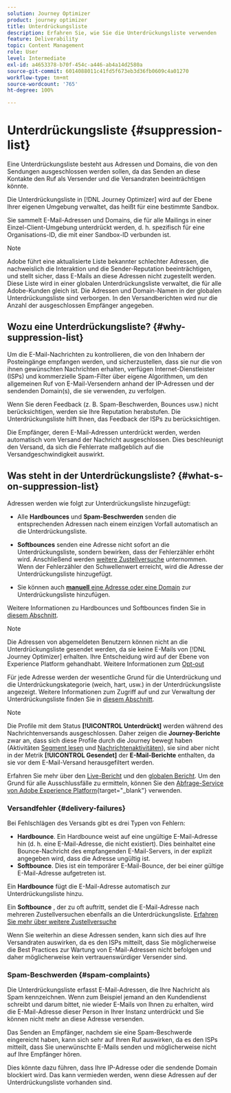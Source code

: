 ```yaml
---
solution: Journey Optimizer
product: journey optimizer
title: Unterdrückungsliste
description: Erfahren Sie, wie Sie die Unterdrückungsliste verwenden
feature: Deliverability
topic: Content Management
role: User
level: Intermediate
exl-id: a4653378-b70f-454c-a446-ab4a14d2580a
source-git-commit: 6014088011c41fd5f673eb3d36fb0609c4a01270
workflow-type: tm+mt
source-wordcount: '765'
ht-degree: 100%

---
```


# Unterdrückungsliste {#suppression-list}

Eine Unterdrückungsliste besteht aus Adressen und Domains, die von den Sendungen ausgeschlossen werden sollen, da das Senden an diese Kontakte den Ruf als Versender und die Versandraten beeinträchtigen könnte.

Die Unterdrückungsliste in [!DNL Journey Optimizer] wird auf der Ebene Ihrer eigenen Umgebung verwaltet, das heißt für eine bestimmte Sandbox.

Sie sammelt E-Mail-Adressen und Domains, die für alle Mailings in einer Einzel-Client-Umgebung unterdrückt werden, d. h. spezifisch für eine Organisations-ID, die mit einer Sandbox-ID verbunden ist.

>[!NOTE]
>
>Adobe führt eine aktualisierte Liste bekannter schlechter Adressen, die nachweislich die Interaktion und die Sender-Reputation beeinträchtigen, und stellt sicher, dass E-Mails an diese Adressen nicht zugestellt werden. Diese Liste wird in einer globalen Unterdrückungsliste verwaltet, die für alle Adobe-Kunden gleich ist. Die Adressen und Domain-Namen in der globalen Unterdrückungsliste sind verborgen. In den Versandberichten wird nur die Anzahl der ausgeschlossen Empfänger angegeben.

## Wozu eine Unterdrückungsliste? {#why-suppression-list}

Um die E-Mail-Nachrichten zu kontrollieren, die von den Inhabern der Posteingänge empfangen werden, und sicherzustellen, dass sie nur die von ihnen gewünschten Nachrichten erhalten, verfügen Internet-Dienstleister (ISPs) und kommerzielle Spam-Filter über eigene Algorithmen, um den allgemeinen Ruf von E-Mail-Versendern anhand der IP-Adressen und der sendenden Domain(s), die sie verwenden, zu verfolgen.

Wenn Sie deren Feedback (z. B. Spam-Beschwerden, Bounces usw.) nicht berücksichtigen, werden sie Ihre Reputation herabstufen. Die Unterdrückungsliste hilft Ihnen, das Feedback der ISPs zu berücksichtigen.

Die Empfänger, deren E-Mail-Adressen unterdrückt werden, werden automatisch vom Versand der Nachricht ausgeschlossen. Dies beschleunigt den Versand, da sich die Fehlerrate maßgeblich auf die Versandgeschwindigkeit auswirkt.

## Was steht in der Unterdrückungsliste? {#what-s-on-suppression-list}

Adressen werden wie folgt zur Unterdrückungsliste hinzugefügt:

* Alle **Hardbounces** und **Spam-Beschwerden** senden die entsprechenden Adressen nach einem einzigen Vorfall automatisch an die Unterdrückungsliste.

* **Softbounces** senden eine Adresse nicht sofort an die Unterdrückungsliste, sondern bewirken, dass der Fehlerzähler erhöht wird. Anschließend werden [weitere Zustellversuche](../configuration/retries.md) unternommen. Wenn der Fehlerzähler den Schwellenwert erreicht, wird die Adresse der Unterdrückungsliste hinzugefügt.

* Sie können auch [**manuell** eine Adresse oder eine Domain](../configuration/manage-suppression-list.md#add-addresses-and-domains) zur Unterdrückungsliste hinzufügen.

Weitere Informationen zu Hardbounces und Softbounces finden Sie in [diesem Abschnitt](#delivery-failures).

>[!NOTE]
>
>Die Adressen von abgemeldeten Benutzern können nicht an die Unterdrückungsliste gesendet werden, da sie keine E-Mails von [!DNL Journey Optimizer] erhalten. Ihre Entscheidung wird auf der Ebene von Experience Platform gehandhabt. Weitere Informationen zum [Opt-out](../privacy/opt-out.md)

Für jede Adresse werden der wesentliche Grund für die Unterdrückung und die Unterdrückungskategorie (weich, hart, usw.) in der Unterdrückungsliste angezeigt. Weitere Informationen zum Zugriff auf und zur Verwaltung der Unterdrückungsliste finden Sie in [diesem Abschnitt](../configuration/manage-suppression-list.md).

>[!NOTE]
>
>Die Profile mit dem Status **[!UICONTROL Unterdrückt]** werden während des Nachrichtenversands ausgeschlossen. Daher zeigen die **Journey-Berichte** zwar an, dass sich diese Profile durch die Journey bewegt haben (Aktivitäten [Segment lesen](../building-journeys/read-segment.md) und [Nachrichtenaktivitäten](../building-journeys/journeys-message.md)), sie sind aber nicht in der Metrik **[!UICONTROL Gesendet]** der **E-Mail-Berichte** enthalten, da sie vor dem E-Mail-Versand herausgefiltert werden.
>
>Erfahren Sie mehr über den [Live-Bericht](../reports/live-report.md) und den [globalen Bericht](../reports/global-report.md). Um den Grund für alle Ausschlussfälle zu ermitteln, können Sie den [Abfrage-Service von Adobe Experience Platform](https://experienceleague.adobe.com/docs/experience-platform/query/api/getting-started.html?lang=de){target="_blank"} verwenden.

### Versandfehler {#delivery-failures}

Bei Fehlschlägen des Versands gibt es drei Typen von Fehlern:

* **Hardbounce**. Ein Hardbounce weist auf eine ungültige E-Mail-Adresse hin (d. h. eine E-Mail-Adresse, die nicht existiert). Dies beinhaltet eine Bounce-Nachricht des empfangenden E-Mail-Servers, in der explizit angegeben wird, dass die Adresse ungültig ist.
* **Softbounce**. Dies ist ein temporärer E-Mail-Bounce, der bei einer gültige E-Mail-Adresse aufgetreten ist.

Ein **Hardbounce** fügt die E-Mail-Adresse automatisch zur Unterdrückungsliste hinzu.

Ein **Softbounce** <!--or an **ignored** error-->, der zu oft auftritt, sendet die E-Mail-Adresse nach mehreren Zustellversuchen ebenfalls an die Unterdrückungsliste. [Erfahren Sie mehr über weitere Zustellversuche](../configuration/retries.md)

Wenn Sie weiterhin an diese Adressen senden, kann sich dies auf Ihre Versandraten auswirken, da es den ISPs mitteilt, dass Sie möglicherweise die Best Practices zur Wartung von E-Mail-Adressen nicht befolgen und daher möglicherweise kein vertrauenswürdiger Versender sind.

### Spam-Beschwerden {#spam-complaints}

Die Unterdrückungsliste erfasst E-Mail-Adressen, die Ihre Nachricht als Spam kennzeichnen. Wenn zum Beispiel jemand an den Kundendienst schreibt und darum bittet, nie wieder E-Mails von Ihnen zu erhalten, wird die E-Mail-Adresse dieser Person in Ihrer Instanz unterdrückt und Sie können nicht mehr an diese Adresse versenden.

Das Senden an Empfänger, nachdem sie eine Spam-Beschwerde eingereicht haben, kann sich sehr auf Ihren Ruf auswirken, da es den ISPs mitteilt, dass Sie unerwünschte E-Mails senden und möglicherweise nicht auf Ihre Empfänger hören.

Dies könnte dazu führen, dass Ihre IP-Adresse oder die sendende Domain blockiert wird. Das kann vermieden werden, wenn diese Adressen auf der Unterdrückungsliste vorhanden sind.
